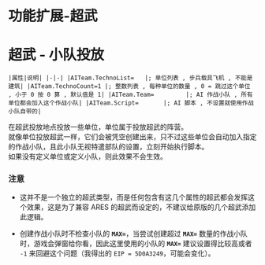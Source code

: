 # 功能扩展-超武

# 超武 - 小队投放

`|属性|说明|
|-|-|
|AITeam.TechnoList=   |; 单位列表 , 步兵载具飞机 , 不能是建筑|
|AITeam.TechnoCount=1 |; 整数列表 , 每种单位的数量 , 0 = 跳过这个单位 , 小于 0 按 0 算 , 默认值是 1|
|AITeam.Team=         |; AI 作战小队 , 所有单位都会加入这个作战小队|
|AITeam.Script=       |; AI 脚本 , 不设置就使用作战小队自带的|`

在超武投放地点投放一些单位，单位属于投放超武的阵营。  
就像单位投放超武一样，它们会被凭空创建出来，只不过这些单位会自动加入指定的作战小队，且此小队无视特遣部队的设置，立刻开始执行脚本。  
如果没有定义单位或定义小队，则此效果不会生效。

### 注意

* 这并不是一个独立的超武类型，而是任何包含有这几个属性的超武都会发挥这个效果，这是为了兼容 ARES 的超武而设定的，不建议给原版的几个超武添加此逻辑。

* 创建作战小队时不检查小队的 **`MAX=`**，当尝试创建超过 **`MAX=`** 数量的作战小队时，游戏会弹窗给你看，因此这里使用的小队的 **`MAX=`** 建议设置得比较高或者 `-1` 来回避这个问题（我得出的 `EIP = 5D0A3249`，可能会变化）。